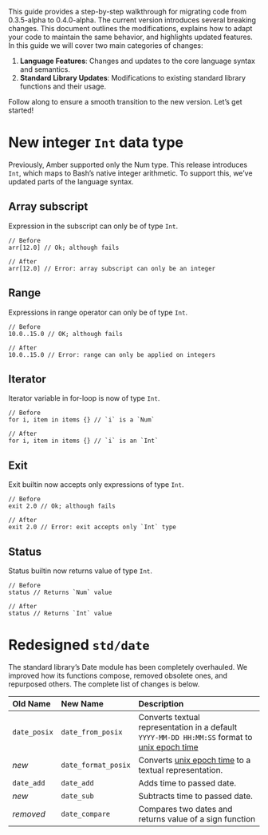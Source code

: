 This guide provides a step-by-step walkthrough for migrating code from 0.3.5-alpha to 0.4.0-alpha. The current version introduces several breaking changes. This document outlines the modifications, explains how to adapt your code to maintain the same behavior, and highlights updated features. In this guide we will cover two main categories of changes:
1. **Language Features**: Changes and updates to the core language syntax and semantics.
2. **Standard Library Updates**: Modifications to existing standard library functions and their usage.

Follow along to ensure a smooth transition to the new version. Let’s get started!

# New integer `Int` data type

Previously, Amber supported only the Num type. This release introduces `Int`, which maps to Bash’s native integer arithmetic. To support this, we’ve updated parts of the language syntax.

## Array subscript

Expression in the subscript can only be of type `Int`.

```ab
// Before
arr[12.0] // Ok; although fails

// After
arr[12.0] // Error: array subscript can only be an integer
```

## Range

Expressions in range operator can only be of type `Int`.

```ab
// Before
10.0..15.0 // OK; although fails

// After
10.0..15.0 // Error: range can only be applied on integers
```

## Iterator

Iterator variable in for-loop is now of type `Int`.

```ab
// Before
for i, item in items {} // `i` is a `Num`

// After
for i, item in items {} // `i` is an `Int`
```

## Exit

Exit builtin now accepts only expressions of type `Int`.

```ab
// Before
exit 2.0 // Ok; although fails

// After
exit 2.0 // Error: exit accepts only `Int` type
```

## Status

Status builtin now returns value of type `Int`.

```ab
// Before
status // Returns `Num` value

// After
status // Returns `Int` value
```

# Redesigned `std/date`

The standard library’s Date module has been completely overhauled. We improved how its functions compose, removed obsolete ones, and repurposed others. The complete list of changes is below.

| Old Name | New Name | Description |
|:--|:--|:--|
| `date_posix` | `date_from_posix` | Converts textual representation in a default `YYYY-MM-DD HH:MM:SS` format to [unix epoch time](https://en.wikipedia.org/wiki/Unix_time) |
| *new* | `date_format_posix` | Converts [unix epoch time](https://en.wikipedia.org/wiki/Unix_time) to a textual representation. |
| `date_add` | `date_add` | Adds time to passed date. |
| *new* | `date_sub` | Subtracts time to passed date. |
| *removed* | `date_compare` | Compares two dates and returns value of a sign function |
